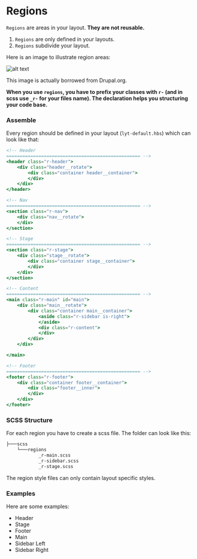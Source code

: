 # Regions

`Regions` are areas in your layout. **They are not reusable.**

1. `Regions` are only defined in your layouts. 
2. `Regions` subdivide your layout. 

Here is an image to illustrate region areas: 

![alt text](http://prototype-generator.com/img/pages/pg-methodology/regions.jpg "Regions")

This image is actually borrowed from Drupal.org.

**When you use `regions`, you have to prefix your classes with `r-` (and in scss use `_r-` for your files name). The declaration helps you structuring your code base.**

### Assemble

Every region should be defined in your layout (`lyt-default.hbs`) which can look like that:

``` hbs
<!-- Header
================================================== -->
<header class="r-header">
	<div class="header__rotate">
		<div class="container header__container">
		</div>
	</div>
</header>

<!-- Nav
================================================== -->
<section class="r-nav">
	<div class="nav__rotate">
	</div>
</section>

<!-- Stage
================================================== -->
<section class="r-stage">
	<div class="stage__rotate">
		<div class="container stage__container">
		</div>
	</div>
</section>

<!-- Content
================================================== -->
<main class="r-main" id="main">
	<div class="main__rotate">
		<div class="container main__container">
			<aside class="r-sidebar is-right">
			</aside>
			<div class="r-content">
			</div>
		</div>
	</div>

</main>

<!-- Footer
================================================== -->
<footer class="r-footer">
	<div class="container footer__container">
		<div class="footer__inner">
		</div>
	</div>
</footer>
```

### SCSS Structure

For each region you have to create a scss file. The folder can look like this: 

``` bash
├───scss
	└───regions
			_r-main.scss
			_r-sidebar.scss
			_r-stage.scss
```

The region style files can only contain layout specific styles. 

### Examples

Here are some examples: 

* Header 
* Stage
* Footer
* Main
* Sidebar Left
* Sidebar Right